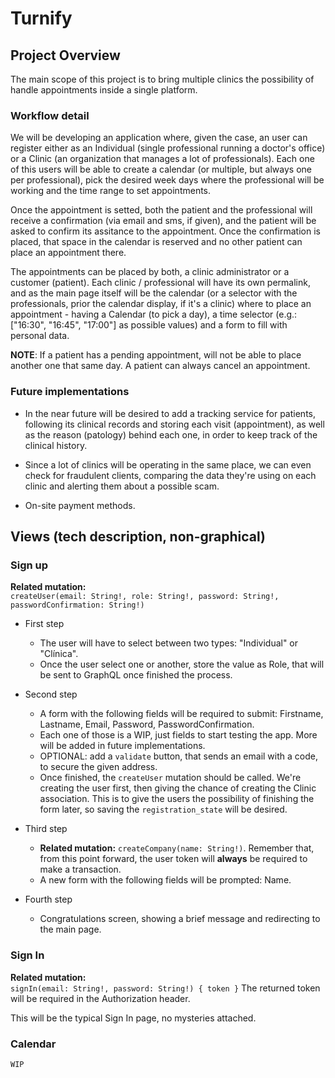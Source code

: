# Turnify

## Project Overview

The main scope of this project is to bring multiple clinics the possibility of handle appointments inside a single platform. 
    
### Workflow detail

We will be developing an application where, given the case, an user can register either as an Individual (single professional running a doctor's office) or a Clinic (an organization that manages a lot of professionals). Each one of this users will be able to create a calendar (or multiple, but always one per professional), pick the desired week days where the professional will be working and the time range to set appointments. 

Once the appointment is setted, both the patient and the professional will receive a confirmation (via email and sms, if given), and the patient will be asked to confirm its assitance to the appointment. Once the confirmation is placed, that space in the calendar is reserved and no other patient can place an appointment there.

The appointments can be placed by both, a clinic administrator or a customer (patient). Each clinic / professional will have its own permalink, and as the main page itself will be the calendar (or a selector with the professionals, prior the calendar display, if it's a clinic) where to place an appointment - having a Calendar (to pick a day), a time selector (e.g.: ["16:30", "16:45", "17:00"] as possible values) and a form to fill with personal data.

**NOTE**: If a patient has a pending appointment, will not be able to place another one that same day. A patient can always cancel an appointment.
    
### Future implementations
    
* In the near future will be desired to add a tracking service for patients, following its clinical records and storing each visit (appointment), as well as the reason (patology) behind each one, in order to keep track of the clinical history.
    
* Since a lot of clinics will be operating in the same place, we can even check for fraudulent clients, comparing the data they're using on each clinic and alerting them about a possible scam.

* On-site payment methods. 

## Views (tech description, non-graphical)

### Sign up

**Related mutation:**  
`createUser(email: String!, role: String!, password: String!, passwordConfirmation: String!)`

* First step
    * The user will have to select between two types: "Individual" or "Clínica".
    * Once the user select one or another, store the value as Role, that will be sent to GraphQL once finished the process.

* Second step
    * A form with the following fields will be required to submit: Firstname, Lastname, Email, Password, PasswordConfirmation. 
    * Each one of those is a WIP, just fields to start testing the app. More will be added in future implementations.
    * OPTIONAL: add a `validate` button, that sends an email with a code, to secure the given address.
    * Once finished, the `createUser` mutation should be called. We're creating the user first, then giving the chance of creating the Clinic association. This is to give the users the possibility of finishing the form later, so saving the `registration_state` will be desired.

* Third step
    * **Related mutation:** 
    `createCompany(name: String!)`. Remember that, from this point forward, the user token will **always** be required to make a transaction.
    * A new form with the following fields will be prompted: Name.
    
* Fourth step
    * Congratulations screen, showing a brief message and redirecting to the main page.

### Sign In
    
**Related mutation:**  
`signIn(email: String!, password: String!) { token }`
The returned token will be required in the Authorization header.

This will be the typical Sign In page, no mysteries attached.

### Calendar
    WIP
